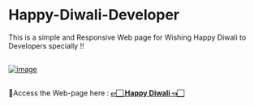 # Happy-Diwali-Developer
This is a simple and Responsive Web page for Wishing Happy Diwali to Developers specially !!
##

<a href="https://anukarop.is-a.dev/Happy-Diwali-Dev/"><img src="https://i.ibb.co/WVNKY4h/image.png" alt="image" border="0"></a>

##

📌Access the Web-page here : [**👉🏻 Happy Diwali 👈🏻**](https://anukarop.is-a.dev/Happy-Diwali-Dev/)
